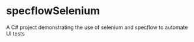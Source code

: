 # specflowSelenium
A C# project demonstrating the use of selenium and specflow to automate UI tests
